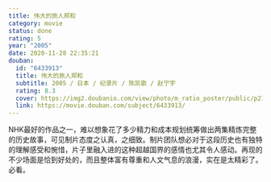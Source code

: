 ```yaml
---
title: 伟大的旅人郑和
category: movie
status: done
rating: 5
year: "2005"
date: 2020-11-28 22:35:21
douban:
  id: "6433913"
  title: 伟大的旅人郑和
  subtitle: 2005 / 日本 / 纪录片 / 陈凯歌 / 赵宁宇
  rating: 8.3
  cover: https://img2.doubanio.com/view/photo/m_ratio_poster/public/p2195992773.jpg
  link: https://movie.douban.com/subject/6433913/
---
```


NHK最好的作品之一，难以想象花了多少精力和成本规划统筹做出两集精炼完整的历史故事，可见制片态度之认真，之细致。制片团队想必对于这段历史也有独特的理解感受和惋惜，片子里融入进的这种超越国界的感情也尤其令人感动。再现的不少场面是恰到好处的，而且整体富有尊重和人文气息的浪漫，实在是太精彩了。必看。
